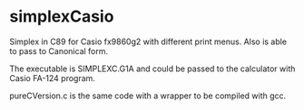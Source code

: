 # simplexCasio
Simplex in C89 for Casio fx9860g2 with different print menus. Also is able to pass to Canonical form.

The executable is SIMPLEXC.G1A and could be passed to the calculator with Casio FA-124 program.

pureCVersion.c is the same code with a wrapper to be compiled with gcc.

